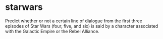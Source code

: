# starwars
Predict whether or not a certain line of dialogue from the first three episodes of Star Wars (four, five, and six) is said by a character associated with the Galactic Empire or the Rebel Alliance.
